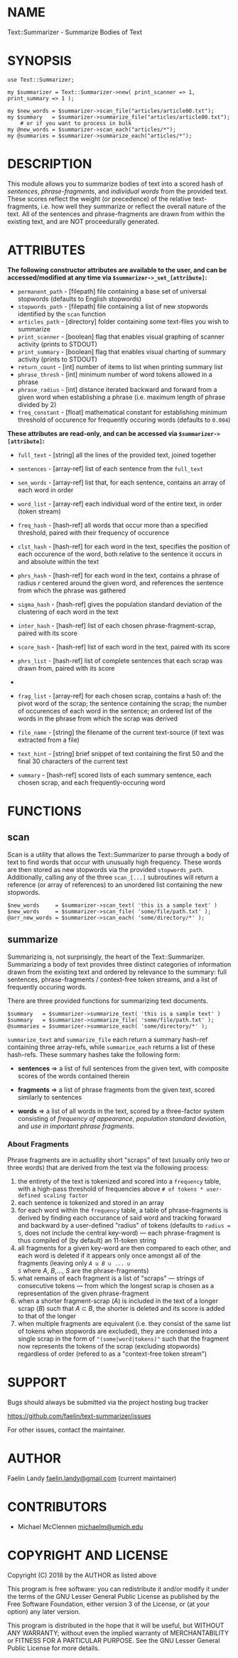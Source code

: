 # NAME

Text::Summarizer - Summarize Bodies of Text

# SYNOPSIS

	use Text::Summarizer;
	
	my $summarizer = Text::Summarizer->new( print_scanner => 1, print_summary => 1 );
	
	my $new_words = $summarizer->scan_file("articles/article00.txt");
	my $summary   = $summarizer->summarize_file("articles/article00.txt");
		# or if you want to process in bulk
	my @new_words = $summarizer->scan_each("articles/*");
	my @summaries = $summarizer->summarize_each("articles/*");

# DESCRIPTION
This module allows you to summarize bodies of text into a scored hash of  _sentences_,  _phrase-fragments_, and  _individual words_ from the provided text. These scores reflect the weight (or precedence) of the relative text-fragments, i.e. how well they summarize or reflect the overall nature of the text. All of the sentences and phrase-fragments are drawn from within the existing text, and are NOT proceedurally generated.

# ATTRIBUTES
**The following constructor attributes are available to the user, and can be accessed/modified at any time via `$summarizer->_set_[attribute]`:**
* `permanent_path` - [filepath] file containing a base set of universal stopwords (defaults to English stopwords)
* `stopwords_path` - [filepath] file containing a list of new stopwords identified by the `scan` function
* `articles_path`  - [directory] folder containing some text-files you wish to summarize
* `print_scanner`  - [boolean] flag that enables visual graphing of scanner activity (prints to STDOUT)
* `print_summary`  - [boolean] flag that enables visual charting of summary activity (prints to STDOUT)
* `return_count`   - [int] number of items to list when printing summary list
* `phrase_thresh`  - [int] minimum number of word tokens allowed in a phrase
* `phrase_radius`  - [int] distance iterated backward and forward from a given word when establishing a phrase (i.e. maximum length of phrase divided by 2)
* `freq_constant`  - [float] mathematical constant for establishing minimum threshold of occurence for frequently occuring words (defaults to `0.004`)


**These attributes are read-only, and can be accessed via `$summarizer->[attribute]`:**
* `full_text` - [string] all the lines of the provided text, joined together
* `sentences` - [array-ref] list of each sentence from the `full_text`
* `sen_words` - [array-ref] list that, for each sentence, contains an array of each word in order
* `word_list` - [array-ref] each individual word of the entire text, in order (token stream)

* `freq_hash` - [hash-ref] all words that occur more than a specified threshold, paired with their frequency of occurence
* `clst_hash` - [hash-ref] for each word in the text, specifies the position of each occurence of the word, both relative to the sentence it occurs in and absolute within the text
* `phrs_hash` - [hash-ref] for each word in the text, contains a phrase of radius _r_ centered around the given word, and references the sentence from which the phrase was gathered

* `sigma_hash` - [hash-ref] gives the population standard deviation of the clustering of each word in the text

* `inter_hash` - [hash-ref] list of each chosen phrase-fragment-scrap, paired with its score
* `score_hash` - [hash-ref] list of each word in the text, paired with its score
* `phrs_list`  - [hash-ref] list of complete sentences that each scrap was drawn from, paired with its score
* 
* `frag_list`  - [array-ref] for each chosen scrap, contains a hash of: the pivot word of the scrap; the sentence containing the scrap; the number of occurences of each word in the sentence; an ordered list of the words in the phrase from which the scrap was derived

* `file_name` - [string] the filename of the current text-source (if text was extracted from a file)
* `text_hint` - [string] brief snippet of text containing the first 50 and the final 30 characters of the current text

* `summary` - [hash-ref] scored lists of each summary sentence, each chosen scrap, and each frequently-occuring word

# FUNCTIONS
## scan
Scan is a utility that allows the Text::Summarizer to parse through a body of text to find words that occur with unusually high frequency. These words are then stored as new stopwords via the provided `stopwords_path`. Additionally, calling any of the three `scan_[...]` subroutines will return a reference (or array of references) to an unordered list containing the new stopwords.

	$new_words     = $summarizer->scan_text( 'this is a sample text' )
	$new_words     = $summarizer->scan_file( 'some/file/path.txt' );
	@arr_new_words = $summarizer->scan_each( 'some/directory/*' );

## summarize
Summarizing is, not surprisingly, the heart of the Text::Summarizer. Summarizing a body of text provides three distinct categories of information drawn from the existing text and ordered by relevance to the summary: full sentences, phrase-fragments / context-free token streams, and a list of frequently occuring words.

There are three provided functions for summarizing text documents.

	$summary   = $summarizer->summarize_text( 'this is a sample text' )
	$summary   = $summarizer->summarize_file( 'some/file/path.txt' );
	@summaries = $summarizer->summarize_each( 'some/directory/*' );

`summarize_text` and `summarize_file` each return a summary hash-ref containing three array-refs, while `summarize_each` returns a list of these hash-refs. These summary hashes take the following form:
- **sentences** => a list of full sentences from the given text, with composite scores of the words contained therein

- **fragments** => a list of phrase fragments from the given text, scored similarly to sentences

- **words**     => a list of all words in the text, scored by a three-factor system consisting of  _frequency of appearance_,  _population standard deviation_, and  _use in important phrase fragments_.

### About Fragments
Phrase fragments are in actuallity short "scraps" of text (usually only two or three words) that are derived from the text via the following process:
1. the entirety of the text is tokenized and scored into a `frequency` table, with a high-pass threshold of frequencies above `# of tokens * user-defined scaling factor`
2. each sentence is tokenized and stored in an array
3. for each word within the `frequency` table, a table of phrase-fragments is derived by finding each occurance of said word and tracking forward and backward by a user-defined "radius" of tokens (defaults to `radius = 5`, does not include the central key-word) — each phrase-fragment is thus compiled of (by default) an 11-token string
4. all fragments for a given key-word are then compared to each other, and each word is deleted if it appears only once amongst all of the fragments
(leaving only <code>_A_ ∪ _B_ ∪ ... ∪ _S_</code> where _A_, _B_,..., _S_ are the phrase-fragments)
5. what remains of each fragment is a list of "scraps" — strings of consecutive tokens — from which the longest scrap is chosen as a representation of the given phrase-fragment
6. when a shorter fragment-scrap (_A_) is included in the text of a longer scrap (_B_) such that _A_ ⊂ _B_, the shorter is deleted and its score is added to that of the longer
7. when multiple fragments are equivalent (i.e. they consist of the same list of tokens when stopwords are excluded), they are condensed into a single scrap in the form of `"(some|word|tokens)"` such that the fragment now represents the tokens of the scrap (excluding stopwords) regardless of order (refered to as a "context-free token stream")

# SUPPORT

Bugs should always be submitted via the project hosting bug tracker

https://github.com/faelin/text-summarizer/issues

For other issues, contact the maintainer.

# AUTHOR

Faelin Landy <faelin.landy@gmail.com> (current maintainer)

# CONTRIBUTORS

* Michael McClennen <michaelm@umich.edu>

# COPYRIGHT AND LICENSE

Copyright (C) 2018 by the AUTHOR as listed above

This program is free software: you can redistribute it and/or modify it under the terms of the GNU Lesser General Public License as published by the Free Software Foundation, either version 3 of the License, or (at your option) any later version.

This program is distributed in the hope that it will be useful, but WITHOUT ANY WARRANTY; without even the implied warranty of MERCHANTABILITY or FITNESS FOR A PARTICULAR PURPOSE. See the GNU Lesser General Public License for more details.
